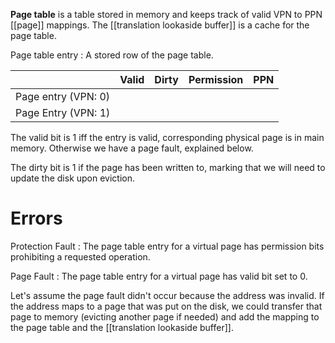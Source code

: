 **Page table** is a table stored in memory and keeps track of valid VPN to PPN [[page]] mappings. The [[translation lookaside buffer]] is a cache for the page table.

Page table entry
: A stored row of the page table.


||Valid|Dirty|Permission|PPN|
|-|-----|-----|----------|----|
| Page entry (VPN: 0) | | |||
| Page Entry (VPN: 1) |

The valid bit is 1 iff the entry is valid, corresponding physical page is in main memory. Otherwise we have a page fault, explained below.

The dirty bit is 1 if the page has been written to, marking that we will need to update the disk upon eviction.

# Errors

Protection Fault
: The page table entry for a virtual page has permission bits prohibiting a requested operation.

Page Fault
: The page table entry for a virtual page has valid bit set to 0.

Let's assume the page fault didn't occur because the address was invalid. If the address maps to a page that was put on the disk, we could transfer that page to memory (evicting another page if needed) and add the mapping to the page table and the [[translation lookaside buffer]].